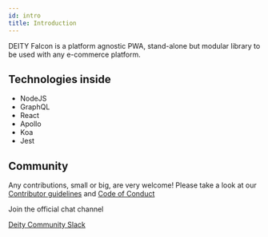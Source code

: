 ```yaml
---
id: intro
title: Introduction
---
```


DEITY Falcon is a platform agnostic PWA, stand-alone but modular library to be used with any e-commerce platform.

## Technologies inside

- NodeJS
- GraphQL
- React
- Apollo
- Koa
- Jest

## Community

Any contributions, small or big, are very welcome! Please take a look at our [Contributor guidelines](https://github.com/deity-io/falcon/blob/master/.github/CONTRIBUTING.md) and [Code of Conduct](https://github.com/deity-io/falcon/blob/master/.github/CODE_OF_CONDUCT.md)

Join the official chat channel

[Deity Community Slack](http://slack.deity.io)
